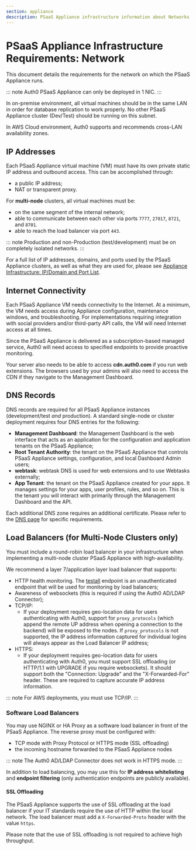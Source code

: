 ```yaml
---
section: appliance
description: PSaaS Appliance infrastructure information about Networks
---
```


# PSaaS Appliance Infrastructure Requirements: Network

This document details the requirements for the network on which the PSaaS Appliance runs.

::: note
Auth0 PSaaS Appliance can only be deployed in 1 NIC.
:::

In on-premise environment, all virtual machines should be in the same LAN in order for database replication to work properly. No other PSaaS Appliance cluster (Dev/Test) should be running on this subnet.

In AWS Cloud environment, Auth0 supports and recommends cross-LAN availability zones.

## IP Addresses

Each PSaaS Appliance virtual machine (VM) must have its own private static IP address and outbound access. This can be accomplished through:

* a public IP address;
* NAT or transparent proxy.

For **multi-node** clusters, all virtual machines must be:
* on the same segment of the internal network;
* able to communicate between each other via ports `7777`, `27017`, `8721`, and `8701`.
* able to reach the load balancer via port `443`.

::: note
  Production and non-Production (test/development) must be on completely isolated networks.
:::

For a full list of IP addresses, domains, and ports used by the PSaaS Appliance clusters, as well as what they are used for, please see [Appliance Infrastructure: IP/Domain and Port List](/appliance/infrastructure/ip-domain-port-list).


## Internet Connectivity

Each PSaaS Appliance VM needs connectivity to the Internet. At a minimum, the VM needs access during Appliance configuration, maintenance windows, and troubleshooting. For implementations requiring integration with social providers and/or third-party API calls, the VM will need Internet access at all times.

Since the PSaaS Appliance is delivered as a subscription-based managed service, Auth0 will need access to specified endpoints to provide proactive monitoring.

Your server also needs to be able to access **cdn.auth0.com** if you run web extensions. The browsers used by your admins will also need to access the CDN if they navigate to the Management Dashboard.

## DNS Records

DNS records are required for all PSaaS Appliance instances (development/test *and* production). A standard single-node or cluster deployment requires four DNS entries for the following:

* **Management Dashboard**: the Management Dashboard is the web interface that acts as an application for the configuration and application tenants on the PSaaS Appliance;
* **Root Tenant Authority**: the tenant on the PSaaS Appliance that controls PSaaS Appliance settings, configuration, and local Dashboard Admin users;
* **webtask**: webtask DNS is used for web extensions and to use Webtasks externally;
* **App Tenant**: the tenant on the PSaaS Appliance created for your apps. It manages settings for your apps, user profiles, rules, and so on. This is the tenant you will interact with primarily through the Management Dashboard and the API.

Each additional DNS zone requires an additional certificate. Please refer to the [DNS page](/appliance/infrastructure/dns) for specific requirements.

## Load Balancers (for Multi-Node Clusters only)

You must include a round-robin load balancer in your infrastructure when implementing a multi-node cluster PSaaS Appliance with high-availability.

We recommend a layer 7/application layer load balancer that supports:

* HTTP health monitoring. The [testall](/appliance/monitoring/testall) endpoint is an unauthenticated endpoint that will be used for monitoring by load balancers;
* Awareness of websockets (this is required if using the Auth0 AD/LDAP Connector);
* TCP/IP:
    * If your deployment requires geo-location data for users authenticating with Auth0, support for `proxy_protocols` (which append the remote UP address when opening a connection to the backend) will be exposed to the nodes. If `proxy_protocols` is not supported, the IP address information captured for individual logins will always appear as the Load Balancer IP address;
* HTTPS:
    * If your deployment requires geo-location data for users authenticating with Auth0, you must support SSL offloading (or HTTP/1.1 with UPGRADE if you require websockets). It should support both the "Connection: Upgrade" and the "X-Forwarded-For" header. These are required to capture accurate IP address information.

::: note
  For AWS deployments, you must use TCP/IP.
:::

### Software Load Balancers

You may use NGINX or HA Proxy as a software load balancer in front of the PSaaS Appliance. The reverse proxy must be configured with:

* TCP mode with Proxy Protocol or HTTPS mode (SSL offloading)
* the incoming hostname forwarded to the PSaaS Appliance nodes

::: note
  The Auth0 AD/LDAP Connector does not work in HTTPS mode.
:::

In addition to load balancing, you may use this for **IP address whitelisting** and **endpoint filtering** (only authentication endpoints are publicly available).

#### SSL Offloading

The PSaaS Appliance supports the use of SSL offloading at the load balancer if your IT standards require the use of HTTP within the local network. The load balancer must add a `X-Forwarded-Proto` header with the value `https`.

Please note that the use of SSL offloading is not required to achieve high throughput.
